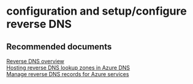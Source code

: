 <properties
	pageTitle="configuration and setup/configure reverse DNS"
	description="configuration and setup/configure reverse DNS"
	service="microsoft.compute"
	resource="virtualmachines"
	authors="radwiv"
	displayOrder=""
	selfHelpType="generic"
	supportTopicIds="32568520"
 	resourceTags="" 
	productPesIds="14749" 
	cloudEnvironments="public"
/>

# configuration and setup/configure reverse DNS

## **Recommended documents**

[Reverse DNS overview](https://docs.microsoft.com/azure/dns/dns-reverse-dns-overview)<br>
[Hosting reverse DNS lookup zones in Azure DNS](https://docs.microsoft.com/azure/dns/dns-reverse-dns-hosting)<br>
[Manage reverse DNS records for Azure services](https://docs.microsoft.com/azure/dns/dns-reverse-dns-for-azure-services)<br>
